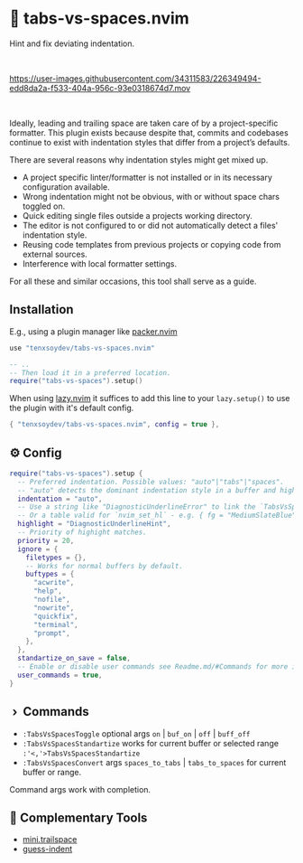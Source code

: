 # 🤺 tabs-vs-spaces.nvim

Hint and fix deviating indentation.

<br>

https://user-images.githubusercontent.com/34311583/226349494-edd8da2a-f533-404a-956c-93e0318674d7.mov

<br>

Ideally, leading and trailing space are taken care of by a project-specific formatter. This plugin exists because despite that, commits and codebases continue to exist with indentation styles that differ from a project’s defaults.

There are several reasons why indentation styles might get mixed up.

- A project specific linter/formatter is not installed or in its necessary configuration available.
- Wrong indentation might not be obvious, with or without space chars toggled on.
- Quick editing single files outside a projects working directory.
- The editor is not configured to or did not automatically detect a files' indentation style.
- Reusing code templates from previous projects or copying code from external sources.
- Interference with local formatter settings.

For all these and similar occasions, this tool shall serve as a guide.

## Installation

E.g., using a plugin manager like [packer.nvim][10]

```lua
use "tenxsoydev/tabs-vs-spaces.nvim"

-- ..
-- Then load it in a preferred location.
require("tabs-vs-spaces").setup()
```

When using [lazy.nvim][20] it suffices to add this line to your `lazy.setup()` to use the plugin with it's default config.

```lua
{ "tenxsoydev/tabs-vs-spaces.nvim", config = true },
```

## ⚙️ Config

```lua
require("tabs-vs-spaces").setup {
  -- Preferred indentation. Possible values: "auto"|"tabs"|"spaces".
  -- "auto" detects the dominant indentation style in a buffer and highlights deviations.
  indentation = "auto",
  -- Use a string like "DiagnosticUnderlineError" to link the `TabsVsSpace` highlight to another highlight.
  -- Or a table valid for `nvim_set_hl` - e.g. { fg = "MediumSlateBlue", undercurl = true }.
  highlight = "DiagnosticUnderlineHint",
  -- Priority of highight matches.
  priority = 20,
  ignore = {
    filetypes = {},
    -- Works for normal buffers by default.
    buftypes = {
      "acwrite",
      "help",
      "nofile",
      "nowrite",
      "quickfix",
      "terminal",
      "prompt",
    },
  },
  standartize_on_save = false,
  -- Enable or disable user commands see Readme.md/#Commands for more info.
  user_commands = true,
}
```

## &nbsp;›&nbsp; Commands

- `:TabsVsSpacesToggle` optional args `on` | `buf_on` | `off` | `buff_off`
- `:TabsVsSpacesStandartize` works for current buffer or selected range `:'<,'>TabsVsSpacesStandartize`
- `:TabsVsSpacesConvert` args `spaces_to_tabs` | `tabs_to_spaces` for current buffer or range.

Command args work with completion.

## 🤝 Complementary Tools

- [mini.trailspace][30]
- [guess-indent][40]

[10]: https://github.com/wbthomason/packer.nvim
[20]: https://github.com/folke/lazy.nvim
[30]: https://github.com/echasnovski/mini.nvim/blob/main/readmes/mini-trailspace.md
[40]: https://github.com/nmac427/guess-indent.nvim
